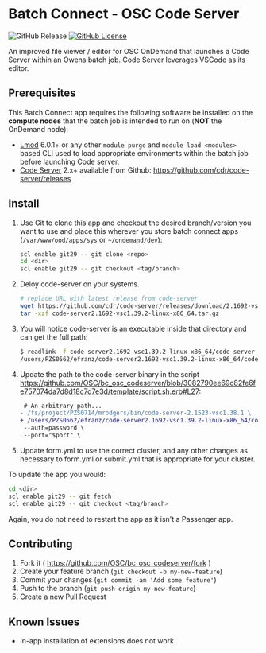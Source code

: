 # Batch Connect - OSC Code Server

![GitHub Release](https://img.shields.io/github/release/osc/bc_osc_codeserver.svg)
[![GitHub License](https://img.shields.io/badge/license-MIT-green.svg)](https://opensource.org/licenses/MIT)

An improved file viewer / editor for OSC OnDemand that launches a
Code Server within an Owens batch job. Code Server leverages VSCode as its
editor.

## Prerequisites

This Batch Connect app requires the following software be installed on the
**compute nodes** that the batch job is intended to run on (**NOT** the
OnDemand node):

- [Lmod] 6.0.1+ or any other `module purge` and `module load <modules>` based
  CLI used to load appropriate environments within the batch job before
  launching Code server.
- [Code Server] 2.x+ available from Github: https://github.com/cdr/code-server/releases

[Code Server]: https://coder.com/
[Lmod]: https://www.tacc.utexas.edu/research-development/tacc-projects/lmod
[VS Code]: https://code.visualstudio.com/

## Install

1. Use Git to clone this app and checkout the desired branch/version you want to
use and place this wherever you store batch connect apps (`/var/www/ood/apps/sys` or `~/ondemand/dev`):

    ```sh
    scl enable git29 -- git clone <repo>
    cd <dir>
    scl enable git29 -- git checkout <tag/branch>
    ```

2. Deloy code-server on your systems.

    ```sh
    # replace URL with latest release from code-server
    wget https://github.com/cdr/code-server/releases/download/2.1692-vsc1.39.2/code-server2.1692-vsc1.39.2-linux-x86_64.tar.gz
    tar -xzf code-server2.1692-vsc1.39.2-linux-x86_64.tar.gz
    ```
    
3. You will notice code-server is an executable inside that directory and can get the full path: 
    
    ```sh
    $ readlink -f code-server2.1692-vsc1.39.2-linux-x86_64/code-server
    /users/PZS0562/efranz/code-server2.1692-vsc1.39.2-linux-x86_64/code-server
    ```

4. Update the path to the code-server binary in the script https://github.com/OSC/bc_osc_codeserver/blob/3082790ee69c82fe6fe757074da7d8d18c7d7e3d/template/script.sh.erb#L27:

    ```diff
     # An arbitrary path...
    - /fs/project/PZS0714/mrodgers/bin/code-server-2.1523-vsc1.38.1 \
    + /users/PZS0562/efranz/code-server2.1692-vsc1.39.2-linux-x86_64/code-server
     --auth=password \
     --port="$port" \
    ```

5. Update form.yml to use the correct cluster, and any other changes as necessary to form.yml or submit.yml that is appropriate for your cluster.



To update the app you would:

```sh
cd <dir>
scl enable git29 -- git fetch
scl enable git29 -- git checkout <tag/branch>
```

Again, you do not need to restart the app as it isn't a Passenger app.

## Contributing

1. Fork it ( https://github.com/OSC/bc_osc_codeserver/fork )
2. Create your feature branch (`git checkout -b my-new-feature`)
3. Commit your changes (`git commit -am 'Add some feature'`)
4. Push to the branch (`git push origin my-new-feature`)
5. Create a new Pull Request

## Known Issues

- In-app installation of extensions does not work
